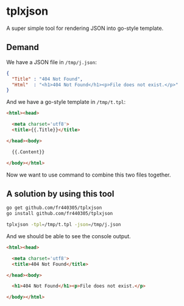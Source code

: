 # tplxjson

A super simple tool for rendering JSON into go-style template. 

## Demand

We have a JSON file in `/tmp/j.json`:

```json
{
  "Title" : "404 Not Found",
  "Html"  : "<h1>404 Not Found</h1><p>File does not exist.</p>"
}
```

And we have a go-style template in `/tmp/t.tpl`:

```html
<html><head>

  <meta charset='utf8'>
  <title>{{.Title}}</title>

</head><body>

  {{.Content}}

</body></html>
```

Now we want to use command to combine this two files together.

## A solution by using this tool

```sh
go get github.com/fr440305/tplxjson
go install github.com/fr440305/tplxjson

tplxjson -tpl=/tmp/t.tpl -json=/tmp/j.json
```

And we should be able to see the console output.

```html
<html><head>

  <meta charset='utf8'>
  <title>404 Not Found</title>

</head><body>

  <h1>404 Not Found</h1><p>File does not exist.</p>

</body></html>
```

